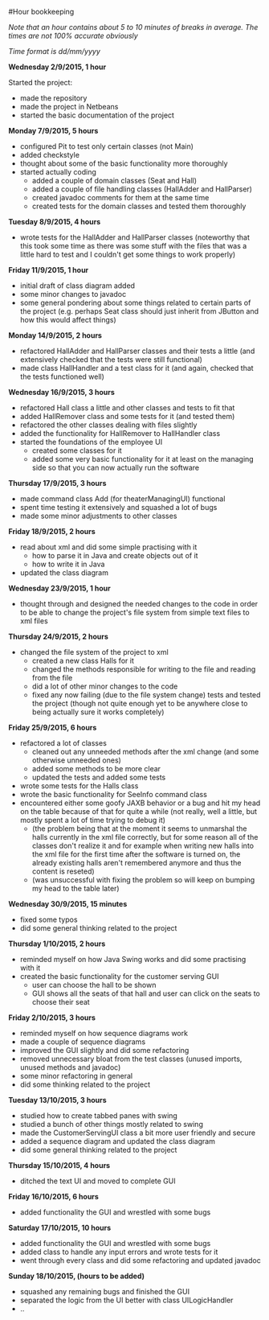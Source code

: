 #Hour bookkeeping

*Note that an hour contains about 5 to 10 minutes of breaks in average. The times are not 100% accurate obviously*

*Time format is dd/mm/yyyy*


**Wednesday 2/9/2015, 1 hour**

Started the project:
- made the repository
- made the project in Netbeans
- started the basic documentation of the project

**Monday 7/9/2015, 5 hours**

- configured Pit to test only certain classes (not Main)
- added checkstyle
- thought about some of the basic functionality more thoroughly
- started actually coding
  - added a couple of domain classes (Seat and Hall)
  - added a couple of file handling classes (HallAdder and HallParser)
  - created javadoc comments for them at the same time
  - created tests for the domain classes and tested them thoroughly

**Tuesday 8/9/2015, 4 hours**

- wrote tests for the HallAdder and HallParser classes
(noteworthy that this took some time as there was some stuff with the files that was a little hard to test and I couldn't get some things to work properly)

**Friday 11/9/2015, 1 hour**

- initial draft of class diagram added
- some minor changes to javadoc
- some general pondering about some things related to certain parts of the project (e.g. perhaps Seat class should just inherit from JButton and how this would affect things)

**Monday 14/9/2015, 2 hours**

- refactored HallAdder and HallParser classes and their tests a little (and extensively checked that the tests were still functional)
- made class HallHandler and a test class for it (and again, checked that the tests functioned well)

**Wednesday 16/9/2015, 3 hours**

- refactored Hall class a little and other classes and tests to fit that
- added HallRemover class and some tests for it (and tested them)
- refactored the other classes dealing with files slightly
- added the functionality for HallRemover to HallHandler class
- started the foundations of the employee UI
  - created some classes for it
  - added some very basic functionality for it at least on the managing side so that you can now actually run the software
  
**Thursday 17/9/2015, 3 hours**

- made command class Add (for theaterManagingUI) functional
- spent time testing it extensively and squashed a lot of bugs
- made some minor adjustments to other classes

**Friday 18/9/2015, 2 hours**

- read about xml and did some simple practising with it
  - how to parse it in Java and create objects out of it
  - how to write it in Java
- updated the class diagram

**Wednesday 23/9/2015, 1 hour**
- thought through and designed the needed changes to the code in order to be able to change the project's file system from simple text files to xml files

**Thursday 24/9/2015, 2 hours**
- changed the file system of the project to xml
  - created a new class Halls for it
  - changed the methods responsible for writing to the file and reading from the file
  - did a lot of other minor changes to the code
  - fixed any now failing (due to the file system change) tests and tested the project (though not quite enough yet to be anywhere close to being actually sure it works completely)
 
**Friday 25/9/2015, 6 hours**
- refactored a lot of classes
  - cleaned out any unneeded methods after the xml change (and some otherwise unneeded ones)
  - added some methods to be more clear
  - updated the tests and added some tests
- wrote some tests for the Halls class
- wrote the basic functionality for SeeInfo command class
- encountered either some goofy JAXB behavior or a bug and hit my head on the table because of that for quite a while (not really, well a little, but mostly spent a lot of time trying to debug it)
  - (the problem being that at the moment it seems to unmarshal the halls currently in the xml file correctly, but for some reason all of the classes don't realize it and for example when writing new 
  halls into the xml file for the first time after the software is turned on, the already existing halls aren't remembered anymore and thus the content is reseted)
  - (was unsuccessful with fixing the problem so will keep on bumping my head to the table later)
  
**Wednesday 30/9/2015, 15 minutes**
- fixed some typos
- did some general thinking related to the project

**Thursday 1/10/2015, 2 hours**
- reminded myself on how Java Swing works and did some practising with it
- created the basic functionality for the customer serving GUI
  - user can choose the hall to be shown
  - GUI shows all the seats of that hall and user can click on the seats to choose their seat

**Friday 2/10/2015, 3 hours**
- reminded myself on how sequence diagrams work
- made a couple of sequence diagrams
- improved the GUI slightly and did some refactoring
- removed unnecessary bloat from the test classes (unused imports, unused methods and javadoc)
- some minor refactoring in general
- did some thinking related to the project

**Tuesday 13/10/2015, 3 hours**
- studied how to create tabbed panes with swing
- studied a bunch of other things mostly related to swing
- made the CustomerServingUI class a bit more user friendly and secure
- added a sequence diagram and updated the class diagram
- did some general thinking related to the project

**Thursday 15/10/2015, 4 hours**
- ditched the text UI and moved to complete GUI

**Friday 16/10/2015, 6 hours**
- added functionality the GUI and wrestled with some bugs

**Saturday 17/10/2015, 10 hours**
- added functionality the GUI and wrestled with some bugs
- added class to handle any input errors and wrote tests for it
- went through every class and did some refactoring and updated javadoc

**Sunday 18/10/2015, (hours to be added)**
- squashed any remaining bugs and finished the GUI
- separated the logic from the UI better with class UILogicHandler
- ..